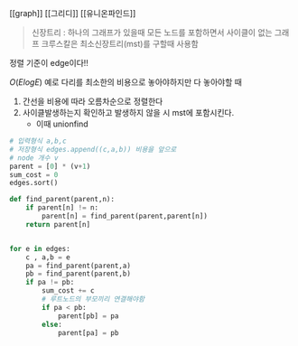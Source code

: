 [[graph]] [[그리디]] [[유니온파인드]]
> 신장트리 : 하나의 그래프가 있을때 모든 노드를 포함하면서 사이클이 없는 그래프
> 크루스칼은 최소신장트리(mst)를 구할때 사용함

정렬 기준이 edge이다!!

$O(ElogE)$
예로 다리를 최소한의 비용으로 놓아야하지만 다 놓아야할 때
1. 간선을 비용에 따라 오름차순으로 정렬한다
2. 사이클발생하는지 확인하고 발생하지 않을 시 mst에 포함시킨다. 
	- 이때 unionfind
```python
# 입력형식 a,b,c
# 저장형식 edges.append((c,a,b)) 비용을 앞으로
# node 개수 v
parent = [0] * (v+1)
sum_cost = 0
edges.sort()

def find_parent(parent,n):
	if parent[n] != n:
		parent[n] = find_parent(parent,parent[n])
	return parent[n]


for e in edges:
	c , a,b = e
	pa = find_parent(parent,a)
	pb = find_parent(parent,b)
	if pa != pb:
		sum_cost += c
		# 루트노드의 부모끼리 연결해야함
		if pa < pb:
			parent[pb] = pa
		else:
			parent[pa] = pb
	

```